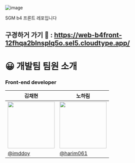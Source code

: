 ![image](https://github.com/harim061/b4_front/assets/90364684/f49cf168-0ced-4cf6-abe7-7c7a9c16b949)


SGM b4 프론트 레포입니다 <br> 

## 구경하거 가기 🔗 : https://web-b4front-12fhqa2blnsplq5o.sel5.cloudtype.app/

# 😀 개발팀 팀원 소개

### Front-end developer

| <center> 김채현  </center> | <center>노하림 </center>  | 
| --- | --- |
| <center> <img width="150px" src="https://avatars.githubusercontent.com/u/90364711?v=4" /></center> | <center><img width="150px" src="https://avatars.githubusercontent.com/u/90364684?v=4" /></center> | 
| [@imddoy](https://github.com/imddoy)  | [@harim061](https://github.com/harim061) | 
